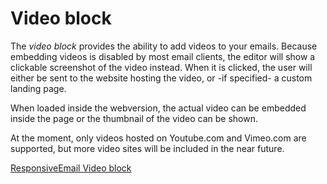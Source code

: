 # Video block 

The *video block* provides the ability to add videos to your emails. Because 
embedding videos is disabled by most email clients, the editor will show 
a clickable screenshot of the video instead. When it is clicked, the user will 
either be sent to the website hosting the video, or -if specified- a custom 
landing page. 

When loaded inside the webversion, the actual video can be embedded inside the 
page or the thumbnail of the video can be shown.

At the moment, only videos hosted on Youtube.com and Vimeo.com are supported, 
but more video sites will be included in the near future. 

[ResponsiveEmail Video block](ResponsiveEmail/json/block-video)
